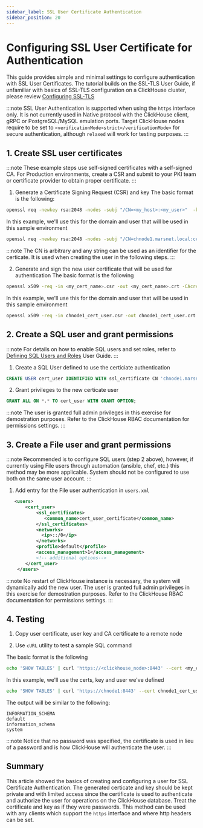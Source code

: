 ```yaml
---
sidebar_label: SSL User Certificate Authentication
sidebar_position: 20
---
```


# Configuring SSL User Certificate for Authentication

This guide provides simple and minimal settings to configure authentication with SSL User Certificates. The tutorial builds on the SSL-TLS User Guide, if unfamiliar with basics of SSL-TLS configuration on a ClickHouse cluster, please review [Configuring SSL-TLS](https://clickhouse.com/docs/en/guides/sre/configuring-ssl)


:::note
SSL User Authentication is supported when using the `https` interface only.
It is not currently used in Native protocol with the ClickHouse client, gRPC or PostgreSQL/MySQL emulation ports.
Target ClickHouse nodes require to be set to `<verificationMode>strict</verificationMode>` for secure authentication, although `relaxed` will work for testing purposes.
:::

## 1. Create SSL user certificates

:::note
These example steps use self-signed certificates with a self-signed CA. For Production environments, create a CSR and submit to your PKI team or certificate provider to obtain proper certificate.
:::


1. Generate a Certificate Signing Request (CSR) and key
    The basic format is the following:

```bash
openssl req -newkey rsa:2048 -nodes -subj "/CN=<my_host>:<my_user>"  -keyout <my_cert_name>.key -out <my_cert_name>.csr
```

In this example, we'll use this for the domain and user that will be used in this sample environment

```bash
openssl req -newkey rsa:2048 -nodes -subj "/CN=chnode1.marsnet.local:cert_user"  -keyout chnode1_cert_user.key -out chnode1_cert_user.csr
```
:::note
The CN is arbitrary and any string can be used as an identifier for the certicate. It is used when creating the user in the following steps.
:::

2.  Generate and sign the new user certificate that will be used for authentication
    The basic format is the following

```bash
openssl x509 -req -in <my_cert_name>.csr -out <my_cert_name>.crt -CAcreateserial -CA <my_ca_cert>.crt -CAkey <my_ca_cert>.key -days 365
```

In this example, we'll use this for the domain and user that will be used in this sample environment

```bash
openssl x509 -req -in chnode1_cert_user.csr -out chnode1_cert_user.crt -CAcreateserial -CA marsnet_ca.crt -CAkey marsnet_ca.key -days 365
```

## 2. Create a SQL user and grant permissions 
:::note
For details on how to enable SQL users and set roles, refer to [Defining SQL Users and Roles](https://clickhouse.com/docs/en/guides/sre/users-and-roles) User Guide.
:::

1. Create a SQL User defined to use the certiciate authentication
```sql
CREATE USER cert_user IDENTIFIED WITH ssl_certificate CN 'chnode1.marsnet.local:cert_user';
```

2. Grant privileges to the new certicate user
```sql
GRANT ALL ON *.* TO cert_user WITH GRANT OPTION;
```
:::note
The user is granted full admin privileges in this exercise for demostration purposes. Refer to the ClickHouse RBAC documentation for permissions settings.
:::

## 3. Create a File user and grant permissions
:::note
Recommended is to configure SQL users (step 2 above), however, if currently using File users through automation (ansible, chef, etc.) this method may be more applicable.
System should not be configured to use both on the same user account.
:::

1. Add entry for the File user authentication in `users.xml`
```xml
   <users>
       <cert_user>
           <ssl_certificates>
              <common_name>cert_user_certificate</common_name>
           </ssl_certificates>
           <networks>
             <ip>::/0</ip>
           </networks>
           <profile>default</profile>
           <access_management>1</access_management>
           <!-- additional options-->
       </cert_user>
    </users>
```

:::note
No restart of ClickHouse instance is necessary, the system will dynamically add the new user. The user is granted full admin privileges in this exercise for demostration purposes. Refer to the ClickHouse RBAC documentation for permissions settings.
:::

## 4. Testing

1. Copy user certificate, user key and CA certificate to a remote node

2. Use `cURL` utility to test a sample SQL command

The basic format is the following
```bash
echo 'SHOW TABLES' | curl 'https://<clickhouse_node>:8443' --cert <my_cert_name>.crt --key <my_cert_name>.key --cacert <my_ca_cert>.crt -H "X-ClickHouse-SSL-Certificate-Auth: on" -H "X-ClickHouse-User: <my_user>" --data-binary @-
```
In this example, we'll use the certs, key and user we've defined

```bash
echo 'SHOW TABLES' | curl 'https://chnode1:8443' --cert chnode1_cert_user.crt --key chnode1_cert_user.key --cacert marsnet_ca.crt -H "X-ClickHouse-SSL-Certificate-Auth: on" -H "X-ClickHouse-User: cert_user" --data-binary @-
```

The output will be similar to the following:

```
INFORMATION_SCHEMA
default
information_schema
system
```
:::note
Notice that no password was specified, the certificate is used in lieu of a password and is how ClickHouse will authenticate the user.
:::


## Summary

This article showed the basics of creating and configuring a user for SSL Certificate Authentication. The generated certicate and key should be kept private and with limited access since the certificate is used to authenticate and authorize the user for operations on the ClickHouse database. Treat the certificate and key as if they were passwords.
This method can be used with any clients which support the `https` interface and where http headers can be set.
